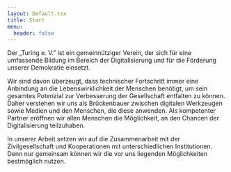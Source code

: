 ```yaml
---
layout: Default.tsx
title: Start
menu:
  header: false
---
```

Der „Turing e. V.” ist ein gemeinnütziger Verein, der sich für eine umfassende Bildung im Bereich der Digitalisierung und für die Förderung unserer Demokratie einsetzt.

Wir sind davon überzeugt, dass technischer Fortschritt immer eine Anbindung an die Lebenswirklichkeit der Menschen benötigt, um sein gesamtes Potenzial zur Verbesserung der Gesellschaft entfalten zu können. Daher verstehen wir uns als Brückenbauer zwischen digitalen Werkzeugen sowie Medien und den Menschen, die diese anwenden. Als kompetenter Partner eröffnen wir allen Menschen die Möglichkeit, an den Chancen der Digitalisierung teilzuhaben.

In unserer Arbeit setzen wir auf die Zusammenarbeit mit der Zivilgesellschaft und Kooperationen mit unterschiedlichen Institutionen. Denn nur gemeinsam können wir die vor uns liegenden Möglichkeiten bestmöglich nutzen.